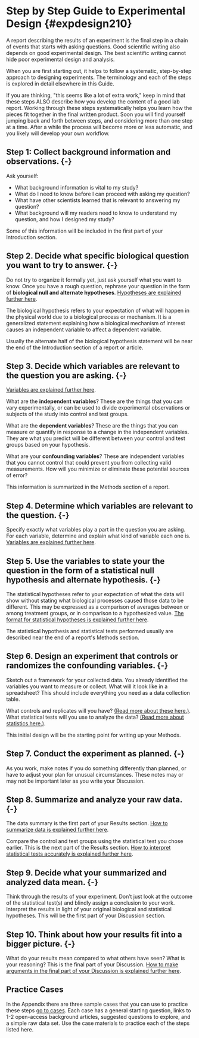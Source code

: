 # Step by Step Guide to Experimental Design {#expdesign210}

A report describing the results of an experiment is the final step in a chain of events that starts with asking questions. Good scientific writing also depends on good experimental design. The best scientific writing cannot hide poor experimental design and analysis.

When you are first starting out, it helps to follow a systematic, step-by-step approach to designing experiments. The terminology and each of the steps is explored in detail elsewhere in this Guide. 

If you are thinking, "this seems like a lot of extra work," keep in mind that these steps ALSO describe how you develop the content of a good lab report. Working through these steps systematically helps you learn how the pieces fit together in the final written product. Soon you will find yourself jumping back and forth between steps, and considering more than one step at a time. After a while the process will become more or less automatic, and you likely will develop your own workflow.


## Step 1: Collect background information and observations. {-}

Ask yourself:

* What background information is vital to my study? 
* What do I need to know before I can proceed with asking my question? 
* What have other scientists learned that is relevant to answering my question?
* What background will my readers need to know to understand my question, and how I designed my study? 

Some of this information will be included in the first part of your Introduction section.


## Step 2. Decide what specific biological question you want to try to answer. {-}

Do not try to organize it formally yet, just ask yourself what you want to know. Once you have a rough question, rephrase your question in the form of __biological null and alternate hypotheses__. [Hypotheses are explained further here](#hypothesis200). 

The biological hypothesis refers to your expectation of what will happen in the physical world due to a biological process or mechanism. It is a generalized statement explaining how a biological mechanism of interest causes an independent variable to affect a dependent variable.

Usually the alternate half of the biological hypothesis statement will be near the end of the Introduction section of a report or article.


## Step 3. Decide which variables are relevant to the question you are asking. {-}

[Variables are explained further here](#variables215).

What are the __independent variables__? These are the things that you can vary experimentally, or can be used to divide experimental observations or subjects of the study into control and test groups. 

What are the __dependent variables__? These are the things that you can measure or quantify in response to a change in the independent variables. They are what you predict will be different between your control and test groups based on your hypothesis.

What are your __confounding variables__? These are independent variables that you cannot control that could prevent you from collecting valid measurements. How will you minimize or eliminate these potential sources of error?

This information is summarized in the Methods section of a report. 


## Step 4. Determine which variables are relevant to the question. {-} 

Specify exactly what variables play a part in the question you are asking. For each variable, determine and explain what kind of variable each one is. [Variables are explained further here](#variables215).


## Step 5. Use the variables to state your the question in the form of a statistical null hypothesis and alternate hypothesis. {-}

The statistical hypotheses refer to your expectation of what the data will show without stating what biological processes caused those data to be different. This may be expressed as a comparison of averages between or among treatment groups, or in comparison to a hypothesized value. [The format for statistical hypotheses is explained further here](#compstatsone470). 

The statistical hypothesis and statistical tests performed usually are described near the end of a report's Methods section. 


## Step 6. Design an experiment that controls or randomizes the confounding variables. {-}

Sketch out a framework for your collected data. You already identified the variables you want to measure or collect. What will it look like in a spreadsheet? This should include everything you need as a data collection table.

What controls and replicates will you have? [(Read more about these here.)](#replicates220). What statistical tests will you use to analyze the data? [(Read more about statistics here.)](#biostats450). 

This initial design will be the starting point for writing up your Methods.


## Step 7. Conduct the experiment as planned. {-}

As you work, make notes if you do something differently than planned, or have to adjust your plan for unusual circumstances. These notes may or may not be important later as you write your Discussion.
 

## Step 8. Summarize and analyze your raw data. {-}

The data summary is the first part of your Results section. [How to summarize data is explained further here](#sumstats460).

Compare the control and test groups using the statistical test you chose earlier. This is the next part of the Results section. [How to interpret statistical tests accurately is explained further here](#compstatsone470).


## Step 9. Decide what your summarized and analyzed data mean. {-}

Think through the results of your experiment. Don’t just look at the outcome of the statistical test(s) and blindly assign a conclusion to your work. Interpret the results in light of your original biological and statistical hypotheses. This will be the first part of your Discussion section.


## Step 10. Think about how your results fit into a bigger picture. {-}

What do your results mean compared to what others have seen? What is your reasoning? This is the final part of your Discussion. [How to make arguments in the final part of your Discussion is explained further here](#discussion380).


## Practice Cases

In the Appendix there are three sample cases that you can use to practice these steps [go to cases](#appendix800). Each case has a general starting question, links to 1-2 open-access background articles, suggested questions to explore, and a simple raw data set. Use the case materials to practice each of the steps listed here.  
